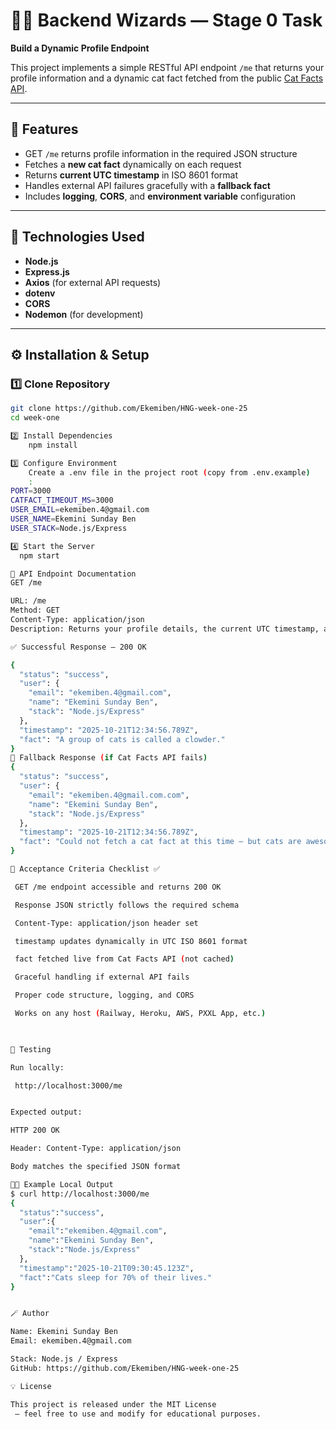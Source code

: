 # 🧙‍♂️ Backend Wizards — Stage 0 Task  
**Build a Dynamic Profile Endpoint**

This project implements a simple RESTful API endpoint `/me` that returns your profile information and a dynamic cat fact fetched from the public [Cat Facts API](https://catfact.ninja/fact).

---

## 🚀 Features
- GET `/me` returns profile information in the required JSON structure  
- Fetches a **new cat fact** dynamically on each request  
- Returns **current UTC timestamp** in ISO 8601 format  
- Handles external API failures gracefully with a **fallback fact**  
- Includes **logging**, **CORS**, and **environment variable** configuration  


---

## 🧩 Technologies Used
- **Node.js**
- **Express.js**
- **Axios** (for external API requests)
- **dotenv**
- **CORS**
- **Nodemon** (for development)

---

## ⚙️ Installation & Setup

### 1️⃣ Clone Repository
```bash
git clone https://github.com/Ekemiben/HNG-week-one-25
cd week-one

2️⃣ Install Dependencies
    npm install

3️⃣ Configure Environment
    Create a .env file in the project root (copy from .env.example)
    :
PORT=3000
CATFACT_TIMEOUT_MS=3000
USER_EMAIL=ekemiben.4@gmail.com
USER_NAME=Ekemini Sunday Ben
USER_STACK=Node.js/Express

4️⃣ Start the Server
  npm start

🧠 API Endpoint Documentation
GET /me

URL: /me
Method: GET
Content-Type: application/json
Description: Returns your profile details, the current UTC timestamp, and a dynamic cat fact.

✅ Successful Response — 200 OK

{
  "status": "success",
  "user": {
    "email": "ekemiben.4@gmail.com",
    "name": "Ekemini Sunday Ben",
    "stack": "Node.js/Express"
  },
  "timestamp": "2025-10-21T12:34:56.789Z",
  "fact": "A group of cats is called a clowder."
}
🐾 Fallback Response (if Cat Facts API fails)
{
  "status": "success",
  "user": {
    "email": "ekemiben.4@gmail.com.com",
    "name": "Ekemini Sunday Ben",
    "stack": "Node.js/Express"
  },
  "timestamp": "2025-10-21T12:34:56.789Z",
  "fact": "Could not fetch a cat fact at this time — but cats are awesome!"
}

🧾 Acceptance Criteria Checklist ✅

 GET /me endpoint accessible and returns 200 OK

 Response JSON strictly follows the required schema

 Content-Type: application/json header set

 timestamp updates dynamically in UTC ISO 8601 format

 fact fetched live from Cat Facts API (not cached)

 Graceful handling if external API fails

 Proper code structure, logging, and CORS

 Works on any host (Railway, Heroku, AWS, PXXL App, etc.)

 

🧪 Testing

Run locally:

 http://localhost:3000/me


Expected output:

HTTP 200 OK

Header: Content-Type: application/json

Body matches the specified JSON format

🧑‍💻 Example Local Output
$ curl http://localhost:3000/me
{
  "status":"success",
  "user":{
    "email":"ekemiben.4@gmail.com",
    "name":"Ekemini Sunday Ben",
    "stack":"Node.js/Express"
  },
  "timestamp":"2025-10-21T09:30:45.123Z",
  "fact":"Cats sleep for 70% of their lives."
}


🪄 Author

Name: Ekemini Sunday Ben
Email: ekemiben.4@gmail.com

Stack: Node.js / Express
GitHub: https://github.com/Ekemiben/HNG-week-one-25

💡 License

This project is released under the MIT License
 — feel free to use and modify for educational purposes.